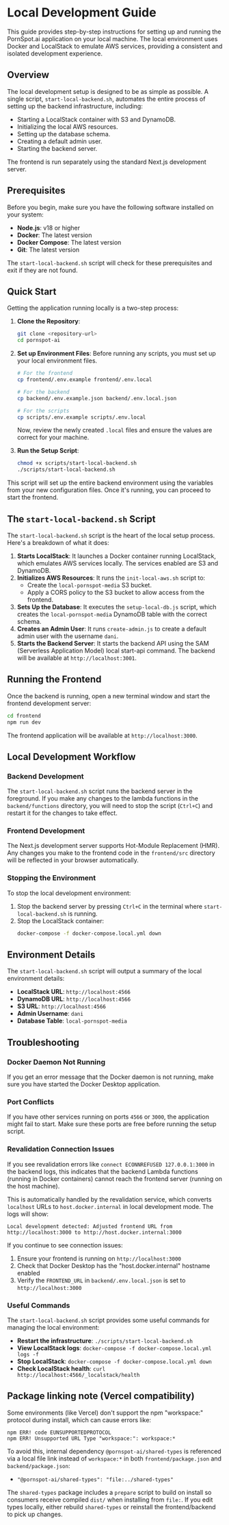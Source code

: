 # Local Development Guide

This guide provides step-by-step instructions for setting up and running the PornSpot.ai application on your local machine. The local environment uses Docker and LocalStack to emulate AWS services, providing a consistent and isolated development experience.

## Overview

The local development setup is designed to be as simple as possible. A single script, `start-local-backend.sh`, automates the entire process of setting up the backend infrastructure, including:

- Starting a LocalStack container with S3 and DynamoDB.
- Initializing the local AWS resources.
- Setting up the database schema.
- Creating a default admin user.
- Starting the backend server.

The frontend is run separately using the standard Next.js development server.

## Prerequisites

Before you begin, make sure you have the following software installed on your system:

- **Node.js**: v18 or higher
- **Docker**: The latest version
- **Docker Compose**: The latest version
- **Git**: The latest version

The `start-local-backend.sh` script will check for these prerequisites and exit if they are not found.

## Quick Start

Getting the application running locally is a two-step process:

1.  **Clone the Repository**:

    ```bash
    git clone <repository-url>
    cd pornspot-ai
    ```

2.  **Set up Environment Files**:
    Before running any scripts, you must set up your local environment files.

    ```bash
    # For the frontend
    cp frontend/.env.example frontend/.env.local

    # For the backend
    cp backend/.env.example.json backend/.env.local.json

    # For the scripts
    cp scripts/.env.example scripts/.env.local
    ```

    Now, review the newly created `.local` files and ensure the values are correct for your machine.

3.  **Run the Setup Script**:
    ```bash
    chmod +x scripts/start-local-backend.sh
    ./scripts/start-local-backend.sh
    ```

This script will set up the entire backend environment using the variables from your new configuration files. Once it's running, you can proceed to start the frontend.

## The `start-local-backend.sh` Script

The `start-local-backend.sh` script is the heart of the local setup process. Here's a breakdown of what it does:

1.  **Starts LocalStack**: It launches a Docker container running LocalStack, which emulates AWS services locally. The services enabled are S3 and DynamoDB.
2.  **Initializes AWS Resources**: It runs the `init-local-aws.sh` script to:
    - Create the `local-pornspot-media` S3 bucket.
    - Apply a CORS policy to the S3 bucket to allow access from the frontend.
3.  **Sets Up the Database**: It executes the `setup-local-db.js` script, which creates the `local-pornspot-media` DynamoDB table with the correct schema.
4.  **Creates an Admin User**: It runs `create-admin.js` to create a default admin user with the username `dani`.
5.  **Starts the Backend Server**: It starts the backend API using the SAM (Serverless Application Model) local start-api command. The backend will be available at `http://localhost:3001`.

## Running the Frontend

Once the backend is running, open a new terminal window and start the frontend development server:

```bash
cd frontend
npm run dev
```

The frontend application will be available at `http://localhost:3000`.

## Local Development Workflow

### Backend Development

The `start-local-backend.sh` script runs the backend server in the foreground. If you make any changes to the lambda functions in the `backend/functions` directory, you will need to stop the script (`Ctrl+C`) and restart it for the changes to take effect.

### Frontend Development

The Next.js development server supports Hot-Module Replacement (HMR). Any changes you make to the frontend code in the `frontend/src` directory will be reflected in your browser automatically.

### Stopping the Environment

To stop the local development environment:

1.  Stop the backend server by pressing `Ctrl+C` in the terminal where `start-local-backend.sh` is running.
2.  Stop the LocalStack container:
    ```bash
    docker-compose -f docker-compose.local.yml down
    ```

## Environment Details

The `start-local-backend.sh` script will output a summary of the local environment details:

- **LocalStack URL**: `http://localhost:4566`
- **DynamoDB URL**: `http://localhost:4566`
- **S3 URL**: `http://localhost:4566`
- **Admin Username**: `dani`
- **Database Table**: `local-pornspot-media`

## Troubleshooting

### Docker Daemon Not Running

If you get an error message that the Docker daemon is not running, make sure you have started the Docker Desktop application.

### Port Conflicts

If you have other services running on ports `4566` or `3000`, the application might fail to start. Make sure these ports are free before running the setup script.

### Revalidation Connection Issues

If you see revalidation errors like `connect ECONNREFUSED 127.0.0.1:3000` in the backend logs, this indicates that the backend Lambda functions (running in Docker containers) cannot reach the frontend server (running on the host machine).

This is automatically handled by the revalidation service, which converts `localhost` URLs to `host.docker.internal` in local development mode. The logs will show:

```
Local development detected: Adjusted frontend URL from http://localhost:3000 to http://host.docker.internal:3000
```

If you continue to see connection issues:

1. Ensure your frontend is running on `http://localhost:3000`
2. Check that Docker Desktop has the "host.docker.internal" hostname enabled
3. Verify the `FRONTEND_URL` in `backend/.env.local.json` is set to `http://localhost:3000`

### Useful Commands

The `start-local-backend.sh` script provides some useful commands for managing the local environment:

- **Restart the infrastructure**: `./scripts/start-local-backend.sh`
- **View LocalStack logs**: `docker-compose -f docker-compose.local.yml logs -f`
- **Stop LocalStack**: `docker-compose -f docker-compose.local.yml down`
- **Check LocalStack health**: `curl http://localhost:4566/_localstack/health`

## Package linking note (Vercel compatibility)

Some environments (like Vercel) don't support the npm "workspace:" protocol during install, which can cause errors like:

```
npm ERR! code EUNSUPPORTEDPROTOCOL
npm ERR! Unsupported URL Type "workspace:": workspace:*
```

To avoid this, internal dependency `@pornspot-ai/shared-types` is referenced via a local file link instead of `workspace:*` in both `frontend/package.json` and `backend/package.json`:

- `"@pornspot-ai/shared-types": "file:../shared-types"`

The `shared-types` package includes a `prepare` script to build on install so consumers receive compiled `dist/` when installing from `file:`. If you edit types locally, either rebuild `shared-types` or reinstall the frontend/backend to pick up changes.

